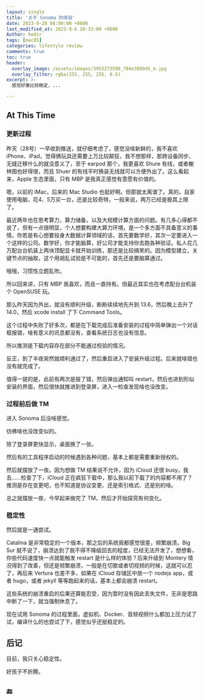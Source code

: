 ```yaml
---
layout: single
title: '关于 Sonoma 的体验'
date: 2023-9-28 08:00:00 +0800
last_modified_at: 2023-9-6 10:33:00 +0800
Author: hedzr
tags: [macOS]
categories: lifestyle review
comments: true
toc: true
header:
  overlay_image: /assets/images/3953273590_704e3899d5_m.jpg
  overlay_filter: rgba(255, 255, 255, 0.5)
excerpt: >-
  感觉好像比较稳定，...

---
```




## At This Time

### 更新过程

昨天（28号）一早收到推送，就仔细考虑了，感觉没啥新鲜的，我不喜欢 iPhone、iPad，觉得俩玩具还需要上万比较颠狂，我不想那样，那跨设备同步、无缝迁移什么的就没意义了，至于 earpod 那个，我更喜欢 Shure 有线，或者榭林图也好得很，而且 Shuer 的有线平时换装无线就可以方便外出了。这么看起来，Apple 生态里面，只有 MBP 是我真正感觉有意愿有价值的。

嗯，以前的 iMac，后来的 Mac Studio 也挺好啊。但那就太离谱了。真的，自家使用电脑，花4、5万买一台，还是比较奇特，一般来说，两万已经是极其上限了。

最近两年也在思考算力，算力储备，以及大规模计算方面的问题。有几多心得都不说了，但有一点很明显，个人想要构建大算力环境，是一个多方面不具备意义的事情。你若是有心想要投身大数据计算领域的话，首先要数学好，其次一定要进入一个这样的公司。数学好，你才能脑算，好公司才能支持你去跑各种验证。私人花几万配台台机装上两块顶配显卡就开始训练，那还是比较搞笑的。因为模型建立，关键节点的抽取，这个用胡乱试验是不可能的，首先还是要脑算通过。

哦哦，习惯性立题乱吹。

所以回来讲，只有 MBP 我喜欢，而且一直持有。但最近其实也在考虑配台台机装个 OpenSUSE 玩。

那么昨天因为外出，就没有顺利升级，断断续续地先升到 13.6，然后晚上去升了 14.0，然后 xcode install 了下 Command Tools。

这个过程中失败了好多次，都是在下载完成后准备安装的过程中简单弹出一个对话框报错，啥有意义的讯息都没有，查看系统日志也没有信息。

所以推测是下载内容存在部分不能通过校验的情况。

反正，到了半夜突然就顺利通过了，然后重启进入了安装升级过程。后来就啥错也没有就完成了。

值得一提的是，此前有两次是报了错，然后弹出通知叫 restart，然后也进到形似安装的界面，然后很快就推进到登录屏，进入一检查发现啥也没改变。

### 过程前后做 TM

进入 Sonoma 后没啥感觉。

彷佛啥也没改变似的。

除了登录屏更快显示，桌面换了一张。

然后有的工具程序启动的时候遇到各种问题，基本上都是需要重新授权的。

然后就摆放了一夜。因为想做 TM 结果说不允许，因为 iCloud 还很 busy。我去……检查了下，iCloud 正在疯狂下载中，那么我以前下载了的内容都不用了？推测是存在变更吧，也不知道是协议变更、还是索引格式、还是别的啥。

总之就摆放一夜，今早起来做完了 TM，然后才开始探究有何变化。

### 稳定性

然后就是一通尝试。

Catalina 是非常稳定的一个版本，那之后的系统我都感觉很差，频繁崩溃。Big Sur 就不说了，崩溃达到了我不得不降级回去的程度，已经无法开发了，想想看，你些代码速度快一点就能触发 restart 是什么样的体验？后来升级到 Montery 情况得到了改善，但还是频繁崩溃，一般是在切歌或者切视频的时候，这就可以忍了，再后来 Vertura 也差不多，如果在 iCloud 存储区中放一个 nodejs app，或者 hugo，或者 jekyll 等等跑起来的话，基本上都会崩溃 restart。

这些系统的崩溃重启的后果还算能忍受，因为暂时没有因此丢失文件，无非是思路中断了一下，就当强制休息了。

现在试用 Sonoma 的过程里面，虚拟机、Docker、音频视频什么都加上压力试了试，编译什么的也尝试了下，感觉似乎还挺稳定的。



## 后记

目前，我只关心稳定性。

好孩子不折腾。



## 🔚




